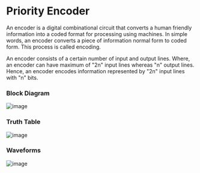 # Priority Encoder
<p>An encoder is a digital combinational circuit that converts a human friendly information into a coded format for processing using machines. In simple words, an encoder converts a piece of information normal form to coded form. This process is called encoding.</p>
<p>An encoder consists of a certain number of input and output lines. Where, an encoder can have maximum of "2n" input lines whereas "n" output lines. Hence, an encoder encodes information represented by "2n" input lines with "n" bits.</p>

### Block Diagram
![image](https://github.com/user-attachments/assets/cb87244c-521f-4a28-a3cc-5028610f1a17)

### Truth Table
![image](https://github.com/user-attachments/assets/022ac31b-735b-4682-968a-b693c35503e9)

### Waveforms

![image](https://github.com/user-attachments/assets/1256a85b-8276-41c8-881b-5fe843f1d560)





